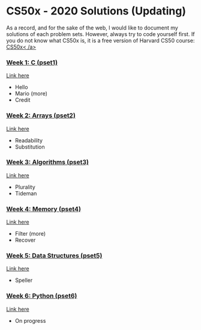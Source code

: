# CS50x - 2020 Solutions (Updating)

As a record, and for the sake of the web, I would like to document my solutions of each problem sets. However, always try to code yourself first. If you do not know what CS50x is, it is a free version of Harvard CS50 course: <a href='https://cs50.harvard.edu/x/2020/'> CS50x< /a>

### [Week 1: C (pset1)](/pset1)
<a href='https://cs50.harvard.edu/x/2020/psets/1/'>Link here</a>
* Hello
* Mario (more)
* Credit

### [Week 2: Arrays (pset2)](/pset2)
<a href='https://cs50.harvard.edu/x/2020/psets/2/'>Link here</a>
* Readability
* Substitution

### [Week 3: Algorithms (pset3)](/pset3)
<a href='https://cs50.harvard.edu/x/2020/psets/3/'>Link here</a>
* Plurality
* Tideman

### [Week 4: Memory (pset4)](/pset4)
<a href='https://cs50.harvard.edu/x/2020/psets/4/'>Link here</a>
* Filter (more)
* Recover

### [Week 5: Data Structures (pset5)](/pset5)
<a href='https://cs50.harvard.edu/x/2020/psets/5/'>Link here</a>
* Speller

### [Week 6: Python (pset6)](/pset6)
<a href='https://cs50.harvard.edu/x/2020/psets/6/'>Link here</a>
* On progress
